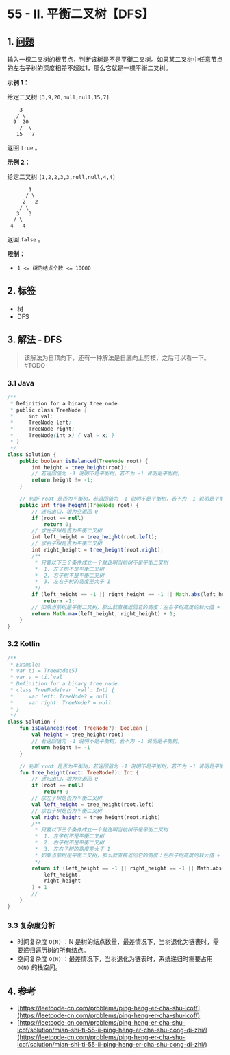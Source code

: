# 55 - II. 平衡二叉树【DFS】

## 1. [问题](https://leetcode-cn.com/problems/ping-heng-er-cha-shu-lcof/)

输入一棵二叉树的根节点，判断该树是不是平衡二叉树。如果某二叉树中任意节点的左右子树的深度相差不超过1，那么它就是一棵平衡二叉树。

**示例 1：**

给定二叉树 `[3,9,20,null,null,15,7]`

```text
    3
   / \
  9  20
    /  \
   15   7
```

返回 `true` 。

**示例 2：**

给定二叉树 `[1,2,2,3,3,null,null,4,4]`

```text
       1
      / \
     2   2
    / \
   3   3
  / \
 4   4
```

返回 `false` 。

**限制：**

* `1 <= 树的结点个数 <= 10000`

## 2. 标签

* 树
* DFS

## 3. 解法 - DFS

> 该解法为自顶向下，还有一种解法是自底向上剪枝，之后可以看一下。\#TODO

### 3.1 Java

```java
/**
 * Definition for a binary tree node.
 * public class TreeNode {
 *     int val;
 *     TreeNode left;
 *     TreeNode right;
 *     TreeNode(int x) { val = x; }
 * }
 */
class Solution {
    public boolean isBalanced(TreeNode root) {
        int height = tree_height(root);
        // 若返回值为 -1 说明不是平衡树，若不为 -1 说明是平衡树。
        return height != -1;
    }

    // 判断 root 是否为平衡树，若返回值为 -1 说明不是平衡树，若不为 -1 说明是平衡树。
    public int tree_height(TreeNode root) {
        // 递归出口，根为空返回 0
        if (root == null)
            return 0;
        // 求左子树是否为平衡二叉树
        int left_height = tree_height(root.left);
        // 求右子树是否为平衡二叉树
        int right_height = tree_height(root.right);
        /**
         * 只要以下三个条件成立一个就说明当前树不是平衡二叉树
         *  1. 左子树不是平衡二叉树
         *  2. 右子树不是平衡二叉树
         *  3. 左右子树的高度差大于 1
         */
        if (left_height == -1 || right_height == -1 || Math.abs(left_height - right_height) > 1)
            return -1;
        // 如果当前树是平衡二叉树，那么就直接返回它的高度：左右子树高度的较大值 + 1 （别忘记加上 1 ）
        return Math.max(left_height, right_height) + 1;
    }
}
```

### 3.2 Kotlin

```kotlin
/**
 * Example:
 * var ti = TreeNode(5)
 * var v = ti.`val`
 * Definition for a binary tree node.
 * class TreeNode(var `val`: Int) {
 *     var left: TreeNode? = null
 *     var right: TreeNode? = null
 * }
 */
class Solution {
    fun isBalanced(root: TreeNode?): Boolean {
        val height = tree_height(root)
        // 若返回值为 -1 说明不是平衡树，若不为 -1 说明是平衡树。
        return height != -1
    }

    // 判断 root 是否为平衡树，若返回值为 -1 说明不是平衡树，若不为 -1 说明是平衡树。
    fun tree_height(root: TreeNode?): Int {
        // 递归出口，根为空返回 0
        if (root == null)
            return 0
        // 求左子树是否为平衡二叉树
        val left_height = tree_height(root.left)
        // 求右子树是否为平衡二叉树
        val right_height = tree_height(root.right)
        /**
         * 只要以下三个条件成立一个就说明当前树不是平衡二叉树
         *  1. 左子树不是平衡二叉树
         *  2. 右子树不是平衡二叉树
         *  3. 左右子树的高度差大于 1
         * 如果当前树是平衡二叉树，那么就直接返回它的高度：左右子树高度的较大值 + 1 （别忘记加上 1 ）
         */
        return if (left_height == -1 || right_height == -1 || Math.abs(left_height - right_height) > 1) -1 else Math.max(
            left_height,
            right_height
        ) + 1
        // 
    }
}
```

### 3.3 复杂度分析

* 时间复杂度 `O(N)` ：N 是树的结点数量，最差情况下，当树退化为链表时，需要递归遍历树的所有结点。
* 空间复杂度 `O(N)` ：最差情况下，当树退化为链表时，系统递归时需要占用 `O(N)` 的栈空间。

## 4. 参考

* [https://leetcode-cn.com/problems/ping-heng-er-cha-shu-lcof/](https://leetcode-cn.com/problems/ping-heng-er-cha-shu-lcof/)
* [https://leetcode-cn.com/problems/ping-heng-er-cha-shu-lcof/solution/mian-shi-ti-55-ii-ping-heng-er-cha-shu-cong-di-zhi/](https://leetcode-cn.com/problems/ping-heng-er-cha-shu-lcof/solution/mian-shi-ti-55-ii-ping-heng-er-cha-shu-cong-di-zhi/)




